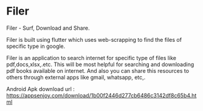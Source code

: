 

# Filer

Filer - Surf, Download and Share.


Filer is built using flutter which uses web-scrapping to find the files of specific type in google.

Filer is an application to search internet for specific type of files like pdf,docs,xlsx,.etc. This will be most helpful for searching and downloading pdf books available on internet. And also you can share this resources to others through external apps like gmail, whatsapp, etc,.

Android Apk download url : https://appsenjoy.com/download/1b00f2446d277cb6486c3142df8c65b4.html
